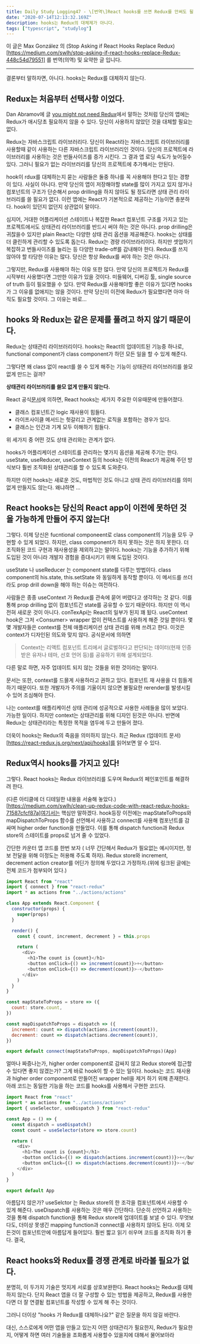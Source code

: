 ```yaml
---
title: Daily Study Logging47 - \[번역\]React hooks를 쓰면 Redux를 안써도 될까?
date: "2020-07-14T12:13:32.169Z"
description: hooks는 Redux의 대체제가 아니다.
tags: ["typescript", "studylog"]
---
```


이 글은 Max González 의 (Stop Asking if React Hooks Replace Redux)[https://medium.com/swlh/stop-asking-if-react-hooks-replace-Redux-448c54d79551] 를 번역(의역) 및 요약한 글 입니다.

---

결론부터 말하자면, 아니다. hooks는 Redux를 대체하지 않는다.

## Redux는 처음부터 선택사항 이었다.

Dan Abramov에 글 [you might not need Redux](https://medium.com/@dan_abramov/you-might-not-need-Redux-be46360cf367)에서 말하는 것처럼 당신의 앱에는 Redux가 애시당초 필요하지 않을 수 있다. 당신이 사용하지 않았던 것을 대체할 필요는 없다.

Redux는 자바스크립트 라이브러리다. 당신이 React라는 자바스크립트 라이브러리를 사용할때 같이 사용하는 다른 자바스크립트 라이브러리인 것이다. 당신의 프로젝트에 라이브러리를 사용하는 것은 번들사이즈를 증가 시킨다. 그 결과 앱 로딩 속도가 늦어질수 있다. 그러니 필요가 없는 라이브러리를 당신의 프로젝트에 추가해서는 안된다.

hook이 rdux를 대체하는지 묻는 사람들은 둘중 하나를 꼭 사용해야 한다고 믿는 경향이 있다. 사실이 아니다. 만약 당신의 앱이 저장해야할 state를 많이 가지고 있지 않거나 컴포넌트의 구조가 단순해서 prop drilling을 하지 않아도 될 정도라면 상태 관리 라이브러리를 쓸 필요가 없다. 이런 앱에는 React가 기본적으로 제공하는 기능이면 충분하다. hook이 있던지 없던지 상관없이 말이다.

심지어, 거대한 어플리케이션 스테이트나 복잡한 React 컴포넌트 구조를 가지고 있는 프로젝트에서도 상태관리 라이브러리를 반드시 써야 하는 것은 아니다. prop drilling은 귀찮을수 있지만 plain React는 다양한 상태 관리 옵션을 제공해준다. hooks는 상태를 더 클린하게 관리할 수 있도록 돕는다. Redux는 경량 라이브라리이다. 하지만 셋업하기 복잡하고 번들사이즈를 늘리는 등 다양한 trade-off를 감내해야 한다. Redux를 쓰지 않아야 할 타당한 이유는 많다. 당신은 항상 Redux를 써야 하는 것은 아니다.

그렇지만, Redux를 사용해야 하는 이유 또한 많다. 만약 당신의 프로젝트가 Redux를 시작부터 사용했다면 그만한 이유가 있을 것이다. 미들웨어, 디버깅 툴, single source of truth 등이 필요했을 수 있다. 만약 Redux를 사용해야할 좋은 이유가 있다면 hooks가 그 이유를 없애지는 않을 것이다. 만약 당신이 이전에 Redux가 필요했다면 아마 아직도 필요할 것이다. 그 이유는 바로...

## hooks 와 Redux는 같은 문제를 풀려고 하지 않기 때문이다.

Redux는 상태관리 라이브러리이다. hooks는 React의 업데이트된 기능중 하나로, functional component가 class component가 하던 모든 일을 할 수 있게 해준다.

그렇다면 왜 class 없이 react를 쓸 수 있게 해주는 기능이 상태관리 라이브러리를 쓸모 없게 만드는 걸까?

**상태관리 라이브러리를 쓸모 없게 만들지 않는다.**

React 공식[문서](https://reactjs.org/docs/hooks-intro.html)에 의하면, React hooks는 세가지 주요한 이유때문에 만들어졌다.

- 클래스 컴포넌트간 logic 재사용이 힘들다.
- 라이프사이클 메서드는 헛갈리고 관계없는 로직을 포함하는 경우가 있다.
- 클래스는 인간과 기계 모두 이해하기 힘들다.

위 세가지 중 어떤 것도 상태 관리와는 관계가 없다.

hooks가 어플리케이션 스테이트를 관리하는 몇가지 옵션을 제공해 주기는 한다. useState, useReducer, useContext 등의 hooks는 이전의 React가 제공해 주던 방식보다 훨씬 조직화된 상태관리를 할 수 있도록 도와준다.

하지만 이런 hooks는 새로운 것도, 마법적인 것도 아니고 상태 관리 라이브러리를 의미 없게 만들지도 않는다. 왜냐하면 ...

## React hooks는 당신의 React app이 이전에 못하던 것을 가능하게 만들어 주지 않는다!

그렇다. 이제 당신은 fucntional componeent로 class component의 기능을 모두 구현할 수 있게 되었다. 하지만, class component가 하지 못하는 것은 하지 못한다. 더 조직화된 코드 구현과 재사용성을 제외하고는 말이다. hooks는 기능을 추가하기 위해 도입된 것이 아니라 개발자 경험을 증대시키기 위해 도입된 것이다.

useState 나 useReducer 는 component state를 다루는 방법이다. class component의 his.state, this.setState 와 동일하게 동작할 뿐이다. 이 메서드를 쓰더라도 prop drill down을 해야 하는 이슈는 여전하다.

사람들은 종종 useContext 가 Redux를 관속에 묻어 버렸다고 생각하는 것 같다. 이를 통해 prop drilling 없이 컴포넌트간 state를 공유할 수 있기 때문이다. 하지만 이 역시 전혀 새로운 것이 아니다. conTexApi는 React의 일부가 된지 꽤 됬다. useContext hook은 그저 \<Consumer> wrapper 없이 컨텍스트를 사용하게 해준 것일 뿐이다. 몇 몇 개발자들은 context를 전체 애플리케이션 상태 관리를 위해 쓰려고 한다. 이것은 context가 디자인된 의도와 맞지 않다. 공식문서에 의하면

> Context는 리액트 컴포넌트 트리에서 글로벌하다고 판단되는 데이터(현재 인증받은 유저나 테마, 선호 언어 등)를 공유하기 위해 설계되었다.

다른 말로 하면, 자주 업데이트 되지 않는 것들을 위한 것이라는 말이다.

문서는 또한, context를 드믈게 사용하라고 권하고 있다. 컴포넌트 재 사용을 더 힘들게 하기 때문이다. 또한 개발자가 주의를 기울이지 않으면 불필요한 rerender를 발생시킬 수 있어 조심해야 한다.

나는 context를 애플리케이션 상태 관리에 성공적으로 사용한 사례들을 많이 보았다. 가능한 일이다. 하지만 context는 상태관리를 위해 디자인 된것은 아니다. 반면에 Redux는 상태관리라는 특정한 목적을 염두에 두고 만들어 졌다.

더욱이 hooks는 Redux의 죽음을 의미하지 않는다. 최근 Redux (업데이트 문서)[https://react-redux.js.org/next/api/hooks]를 읽어보면 알 수 있다.

## Redux역시 hooks를 가지고 있다!

그렇다. React hooks는 Redux 라이브러리를 도우며 Redux의 페인포인트를 해결하려 한다.

(다른 아티클에 더 디테일한 내용을 서술해 놓았다.)[https://medium.com/swlh/clean-up-redux-code-with-react-redux-hooks-71587cfcf87a]여기서는 핵심만 말하겠다. hook등장 이전에는 mapStateToProps와 mapDispatchToProps 함수를 선언해서 사용하고 connect를 사용해 컴포넌트를 감싸며 higher order function을 만들었다. 이를 통해 dispatch function과 Redux store의 스테이트를 props로 넘겨 줄 수 있었다.

간단한 카운터 앱 코드를 한번 보자 ( 너무 간단해서 Redux가 필요없는 예시이지만, 정보 전달을 위해 이정도는 허용해 주도록 하자). Redux store와 increment, decrement action creator를 어딘가 정의해 두었다고 가정하자.(위에 링크된 글에는 전체 코드가 첨부되어 있다.)

```javascript
import React from "react"
import { connect } from "react-redux"
import * as actions from "../actions/actions"

class App extends React.Component {
  constructor(props) {
    super(props)
  }

  render() {
    const { count, increment, decrement } = this.props

    return (
      <div>
        <h1>The count is {count}</h1>
        <button onClick={() => increment(count)}>+</button>
        <button onClick={() => decrement(count)}>-</button>
      </div>
    )
  }
}

const mapStateToProps = store => ({
  count: store.count,
})

const mapDispatchToProps = dispatch => ({
  increment: count => dispatch(actions.increment(count)),
  decrement: count => dispatch(actions.decrement(count)),
})

export default connect(mapStateToProps, mapDispatchToProps)(App)
```

얼마나 짜증나는가, higher order component로 감싸지 않고 Redux store에 접근할 수 있다면 좋지 않겠는가? 그게 바로 hook이 할 수 있는 일이다. hooks는 코드 재사용과 higher order component로 만들어진 wrapper hell을 제거 하기 위해 존재한다. 아래 코드는 동일한 기능을 하는 코드를 hooks를 사용해서 구현한 코드다.

```javascript
import React from "react"
import * as actions from "../actions/actions"
import { useSelector, useDispatch } from "react-redux"

const App = () => {
  const dispatch = useDispatch()
  const count = useSelector(store => store.count)

  return (
    <div>
      <h1>The count is {count}</h1>
      <button onClick={() => dispatch(actions.increment(count))}>+</button>
      <button onClick={() => dispatch(actions.decrement(count))}>-</button>
    </div>
  )
}

export default App
```

아름답지 않은가? useSelctor 는 Redux store의 한 조각을 컴포넌트에서 사용할 수 있게 해준다. useDispatch를 사용하는 것은 매우 간단하다. 단순히 선언하고 사용하는 것을 통해 dispatch function을 통해 Redux store에 업데이트를 보낼 수 있다. 무엇보다도, 더이상 못생긴 mapping function과 connect를 사용하지 않아도 된다. 이제 모든것이 컴포넌트안에 아름답게 들어있다. 훨씬 짧고 읽기 쉬우며 코드를 조직화 하기 좋다. 결국,

## React hooks와 Redux를 경쟁 관계로 바라볼 필요가 없다.

분명히, 이 두가지 기술은 멋지게 서로를 상호보완한다. React hooks는 Redux를 대체하지 않는다. 단지 React 앱을 더 잘 구성할 수 있는 방법을 제공하고, Redux를 사용한다면 더 잘 연결됱 컴포넌트를 작성할 수 있게 해 주는 것이다.

그러니 더이상 "hooks 가 Redux를 대체하나요?" 같은 질문을 하지 않길 바란다.

대신, 스스로에게 어떤 앱을 만들고 있는지 어떤 상태관리가 필요한지, Redux가 필요한지, 어떻게 하면 여러 기술들을 조화롭게 사용할수 있을지에 대해서 물어보아라
